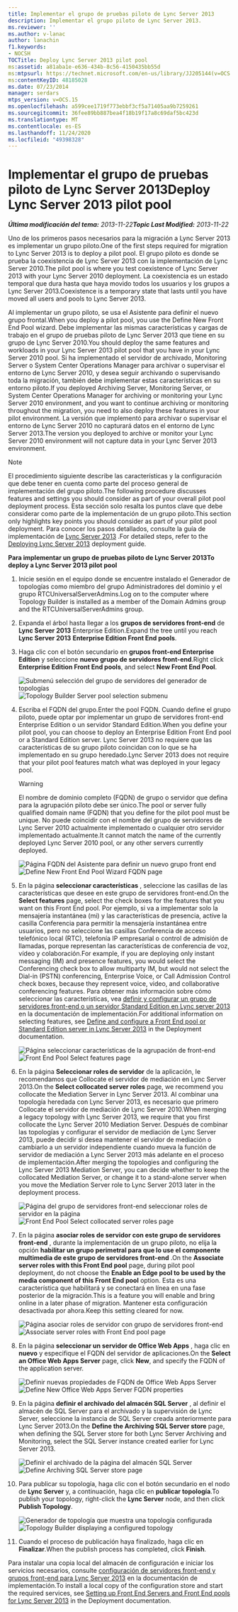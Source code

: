 ```yaml
---
title: Implementar el grupo de pruebas piloto de Lync Server 2013
description: Implementar el grupo piloto de Lync Server 2013.
ms.reviewer: ''
ms.author: v-lanac
author: lanachin
f1.keywords:
- NOCSH
TOCTitle: Deploy Lync Server 2013 pilot pool
ms:assetid: a81aba1e-e636-434b-8c56-4150435bb55d
ms:mtpsurl: https://technet.microsoft.com/en-us/library/JJ205144(v=OCS.15)
ms:contentKeyID: 48185028
ms.date: 07/23/2014
manager: serdars
mtps_version: v=OCS.15
ms.openlocfilehash: a599cee1719f773ebbf3cf5a71405aa9b7259261
ms.sourcegitcommit: 36fee89bb887bea4f18b19f17a8c69daf5bc423d
ms.translationtype: MT
ms.contentlocale: es-ES
ms.lasthandoff: 11/24/2020
ms.locfileid: "49398328"
---
```

# <a name="deploy-lync-server-2013-pilot-pool"></a><span data-ttu-id="90245-103">Implementar el grupo de pruebas piloto de Lync Server 2013</span><span class="sxs-lookup"><span data-stu-id="90245-103">Deploy Lync Server 2013 pilot pool</span></span>

<div data-xmlns="http://www.w3.org/1999/xhtml">

<div class="topic" data-xmlns="http://www.w3.org/1999/xhtml" data-msxsl="urn:schemas-microsoft-com:xslt" data-cs="https://msdn.microsoft.com/">

<div data-asp="https://msdn2.microsoft.com/asp">



</div>

<div id="mainSection">

<div id="mainBody"><span data-ttu-id="90245-104">

<span> </span></span><span class="sxs-lookup"><span data-stu-id="90245-104">

<span> </span></span></span>

<span data-ttu-id="90245-105">_**Última modificación del tema:** 2013-11-22_</span><span class="sxs-lookup"><span data-stu-id="90245-105">_**Topic Last Modified:** 2013-11-22_</span></span>

<span data-ttu-id="90245-106">Uno de los primeros pasos necesarios para la migración a Lync Server 2013 es implementar un grupo piloto.</span><span class="sxs-lookup"><span data-stu-id="90245-106">One of the first steps required for migration to Lync Server 2013 is to deploy a pilot pool.</span></span> <span data-ttu-id="90245-107">El grupo piloto es donde se prueba la coexistencia de Lync Server 2013 con la implementación de Lync Server 2010.</span><span class="sxs-lookup"><span data-stu-id="90245-107">The pilot pool is where you test coexistence of Lync Server 2013 with your Lync Server 2010 deployment.</span></span> <span data-ttu-id="90245-108">La coexistencia es un estado temporal que dura hasta que haya movido todos los usuarios y los grupos a Lync Server 2013.</span><span class="sxs-lookup"><span data-stu-id="90245-108">Coexistence is a temporary state that lasts until you have moved all users and pools to Lync Server 2013.</span></span>

<span data-ttu-id="90245-109">Al implementar un grupo piloto, se usa el Asistente para definir el nuevo grupo frontal.</span><span class="sxs-lookup"><span data-stu-id="90245-109">When you deploy a pilot pool, you use the Define New Front End Pool wizard.</span></span> <span data-ttu-id="90245-110">Debe implementar las mismas características y cargas de trabajo en el grupo de pruebas piloto de Lync Server 2013 que tiene en su grupo de Lync Server 2010.</span><span class="sxs-lookup"><span data-stu-id="90245-110">You should deploy the same features and workloads in your Lync Server 2013 pilot pool that you have in your Lync Server 2010 pool.</span></span> <span data-ttu-id="90245-111">Si ha implementado el servidor de archivado, Monitoring Server o System Center Operations Manager para archivar o supervisar el entorno de Lync Server 2010, y desea seguir archivando o supervisando toda la migración, también debe implementar estas características en su entorno piloto.</span><span class="sxs-lookup"><span data-stu-id="90245-111">If you deployed Archiving Server, Monitoring Server, or System Center Operations Manager for archiving or monitoring your Lync Server 2010 environment, and you want to continue archiving or monitoring throughout the migration, you need to also deploy these features in your pilot environment.</span></span> <span data-ttu-id="90245-112">La versión que implementó para archivar o supervisar el entorno de Lync Server 2010 no capturará datos en el entorno de Lync Server 2013.</span><span class="sxs-lookup"><span data-stu-id="90245-112">The version you deployed to archive or monitor your Lync Server 2010 environment will not capture data in your Lync Server 2013 environment.</span></span>

<div>


> [!NOTE]  
> <span data-ttu-id="90245-113">El procedimiento siguiente describe las características y la configuración que debe tener en cuenta como parte del proceso general de implementación del grupo piloto.</span><span class="sxs-lookup"><span data-stu-id="90245-113">The following procedure discusses features and settings you should consider as part of your overall pilot pool deployment process.</span></span> <span data-ttu-id="90245-114">Esta sección solo resalta los puntos clave que debe considerar como parte de la implementación de un grupo piloto.</span><span class="sxs-lookup"><span data-stu-id="90245-114">This section only highlights key points you should consider as part of your pilot pool deployment.</span></span> <span data-ttu-id="90245-115">Para conocer los pasos detallados, consulte la guía de implementación de <A href="lync-server-2013-deploying-lync-server.md">Lync Server 2013</A> .</span><span class="sxs-lookup"><span data-stu-id="90245-115">For detailed steps, refer to the <A href="lync-server-2013-deploying-lync-server.md">Deploying Lync Server 2013</A> deployment guide.</span></span>



</div>

<span data-ttu-id="90245-116">**Para implementar un grupo de pruebas piloto de Lync Server 2013**</span><span class="sxs-lookup"><span data-stu-id="90245-116">**To deploy a Lync Server 2013 pilot pool**</span></span>

1.  <span data-ttu-id="90245-117">Inicie sesión en el equipo donde se encuentre instalado el Generador de topologías como miembro del grupo Administradores del dominio y el grupo RTCUniversalServerAdmins.</span><span class="sxs-lookup"><span data-stu-id="90245-117">Log on to the computer where Topology Builder is installed as a member of the Domain Admins group and the RTCUniversalServerAdmins group.</span></span>

2.  <span data-ttu-id="90245-118">Expanda el árbol hasta llegar a los **grupos de servidores front-end** de **Lync Server 2013** Enterprise Edition.</span><span class="sxs-lookup"><span data-stu-id="90245-118">Expand the tree until you reach **Lync Server 2013** **Enterprise Edition Front End pools**.</span></span>

3.  <span data-ttu-id="90245-119">Haga clic con el botón secundario en **grupos front-end Enterprise Edition** y seleccione **nuevo grupo de servidores front-end**.</span><span class="sxs-lookup"><span data-stu-id="90245-119">Right click **Enterprise Edition Front End pools**, and select **New Front End Pool**.</span></span>
    
    <span data-ttu-id="90245-120">![Submenú selección del grupo de servidores del generador de topologías](images/JJ205144.c2feed27-3418-42a6-a254-76e83607db9c(OCS.15).jpg "Submenú selección del grupo de servidores del generador de topologías")</span><span class="sxs-lookup"><span data-stu-id="90245-120">![Topology Builder Server pool selection submenu](images/JJ205144.c2feed27-3418-42a6-a254-76e83607db9c(OCS.15).jpg "Topology Builder Server pool selection submenu")</span></span>

4.  <span data-ttu-id="90245-121">Escriba el FQDN del grupo.</span><span class="sxs-lookup"><span data-stu-id="90245-121">Enter the pool FQDN.</span></span> <span data-ttu-id="90245-122">Cuando define el grupo piloto, puede optar por implementar un grupo de servidores front-end Enterprise Edition o un servidor Standard Edition.</span><span class="sxs-lookup"><span data-stu-id="90245-122">When you define your pilot pool, you can choose to deploy an Enterprise Edition Front End pool or a Standard Edition server.</span></span> <span data-ttu-id="90245-123">Lync Server 2013 no requiere que las características de su grupo piloto coincidan con lo que se ha implementado en su grupo heredado.</span><span class="sxs-lookup"><span data-stu-id="90245-123">Lync Server 2013 does not require that your pilot pool features match what was deployed in your legacy pool.</span></span>
    
    <div>
    

    > [!WARNING]  
    > <span data-ttu-id="90245-124">El nombre de dominio completo (FQDN) de grupo o servidor que defina para la agrupación piloto debe ser único.</span><span class="sxs-lookup"><span data-stu-id="90245-124">The pool or server fully qualified domain name (FQDN) that you define for the pilot pool must be unique.</span></span> <span data-ttu-id="90245-125">No puede coincidir con el nombre del grupo de servidores de Lync Server 2010 actualmente implementado o cualquier otro servidor implementado actualmente.</span><span class="sxs-lookup"><span data-stu-id="90245-125">It cannot match the name of the currently deployed Lync Server 2010 pool, or any other servers currently deployed.</span></span>

    
    </div>
    
    <span data-ttu-id="90245-126">![Página FQDN del Asistente para definir un nuevo grupo front end](images/JJ205144.c5fd138c-e75a-413a-827f-b1461c996d40(OCS.15).jpg "Página FQDN del Asistente para definir un nuevo grupo front end")</span><span class="sxs-lookup"><span data-stu-id="90245-126">![Define New Front End Pool Wizard FQDN page](images/JJ205144.c5fd138c-e75a-413a-827f-b1461c996d40(OCS.15).jpg "Define New Front End Pool Wizard FQDN page")</span></span>

5.  <span data-ttu-id="90245-127">En la página **seleccionar características** , seleccione las casillas de las características que desee en este grupo de servidores front-end.</span><span class="sxs-lookup"><span data-stu-id="90245-127">On the **Select features** page, select the check boxes for the features that you want on this Front End pool.</span></span> <span data-ttu-id="90245-128">Por ejemplo, si va a implementar solo la mensajería instantánea (mi) y las características de presencia, active la casilla Conferencia para permitir la mensajería instantánea entre usuarios, pero no seleccione las casillas Conferencia de acceso telefónico local (RTC), telefonía IP empresarial o control de admisión de llamadas, porque representan las características de conferencia de voz, vídeo y colaboración.</span><span class="sxs-lookup"><span data-stu-id="90245-128">For example, if you are deploying only instant messaging (IM) and presence features, you would select the Conferencing check box to allow multiparty IM, but would not select the Dial-in (PSTN) conferencing, Enterprise Voice, or Call Admission Control check boxes, because they represent voice, video, and collaborative conferencing features.</span></span> <span data-ttu-id="90245-129">Para obtener más información sobre cómo seleccionar las características, vea [definir y configurar un grupo de servidores front-end o un servidor Standard Edition en Lync server 2013](lync-server-2013-define-and-configure-a-front-end-pool-or-standard-edition-server.md) en la documentación de implementación.</span><span class="sxs-lookup"><span data-stu-id="90245-129">For additional information on selecting features, see [Define and configure a Front End pool or Standard Edition server in Lync Server 2013](lync-server-2013-define-and-configure-a-front-end-pool-or-standard-edition-server.md) in the Deployment documentation.</span></span>
    
    <span data-ttu-id="90245-130">![Página seleccionar características de la agrupación de front-end](images/JJ204718.5c3f3ff9-6e17-4d66-9b13-3bd55b38246b(OCS.15).jpg "Página seleccionar características de la agrupación de front-end")</span><span class="sxs-lookup"><span data-stu-id="90245-130">![Front End Pool Select features page](images/JJ204718.5c3f3ff9-6e17-4d66-9b13-3bd55b38246b(OCS.15).jpg "Front End Pool Select features page")</span></span>

6.  <span data-ttu-id="90245-131">En la página **Seleccionar roles de servidor** de la aplicación, le recomendamos que Collocate el servidor de mediación en Lync Server 2013.</span><span class="sxs-lookup"><span data-stu-id="90245-131">On the **Select collocated server roles** page, we recommend you collocate the Mediation Server in Lync Server 2013.</span></span> <span data-ttu-id="90245-132">Al combinar una topología heredada con Lync Server 2013, es necesario que primero Collocate el servidor de mediación de Lync Server 2010.</span><span class="sxs-lookup"><span data-stu-id="90245-132">When merging a legacy topology with Lync Server 2013, we require that you first collocate the Lync Server 2010 Mediation Server.</span></span> <span data-ttu-id="90245-133">Después de combinar las topologías y configurar el servidor de mediación de Lync Server 2013, puede decidir si desea mantener el servidor de mediación o cambiarlo a un servidor independiente cuando mueva la función de servidor de mediación a Lync Server 2013 más adelante en el proceso de implementación.</span><span class="sxs-lookup"><span data-stu-id="90245-133">After merging the topologies and configuring the Lync Server 2013 Mediation Server, you can decide whether to keep the collocated Mediation Server, or change it to a stand-alone server when you move the Mediation Server role to Lync Server 2013 later in the deployment process.</span></span>
    
    <span data-ttu-id="90245-134">![Página del grupo de servidores front-end seleccionar roles de servidor en la página](images/JJ204718.e00b7eba-010b-44ed-b0a6-6ab3e534fb8c(OCS.15).jpg "Página del grupo de servidores front-end seleccionar roles de servidor en la página")</span><span class="sxs-lookup"><span data-stu-id="90245-134">![Front End Pool Select collocated server roles page](images/JJ204718.e00b7eba-010b-44ed-b0a6-6ab3e534fb8c(OCS.15).jpg "Front End Pool Select collocated server roles page")</span></span>

7.  <span data-ttu-id="90245-135">En la página **asociar roles de servidor con este grupo de servidores front-end** , durante la implementación de un grupo piloto, no elija la opción **habilitar un grupo perimetral para que lo use el componente multimedia de este grupo de servidores front-end** .</span><span class="sxs-lookup"><span data-stu-id="90245-135">On the **Associate server roles with this Front End pool** page, during pilot pool deployment, do not choose the **Enable an Edge pool to be used by the media component of this Front End pool** option.</span></span> <span data-ttu-id="90245-136">Esta es una característica que habilitará y se conectará en línea en una fase posterior de la migración.</span><span class="sxs-lookup"><span data-stu-id="90245-136">This is a feature you will enable and bring online in a later phase of migration.</span></span> <span data-ttu-id="90245-137">Mantener esta configuración desactivada por ahora.</span><span class="sxs-lookup"><span data-stu-id="90245-137">Keep this setting cleared for now.</span></span>
    
    <span data-ttu-id="90245-138">![Página asociar roles de servidor con grupo de servidores front-end](images/JJ204718.2d95a798-ad76-4dad-9392-ce41f4d938d1(OCS.15).jpg "Página asociar roles de servidor con grupo de servidores front-end")</span><span class="sxs-lookup"><span data-stu-id="90245-138">![Associate server roles with Front End pool page](images/JJ204718.2d95a798-ad76-4dad-9392-ce41f4d938d1(OCS.15).jpg "Associate server roles with Front End pool page")</span></span>

8.  <span data-ttu-id="90245-139">En la página **seleccionar un servidor de Office Web Apps** , haga clic en **nuevo** y especifique el FQDN del servidor de aplicaciones.</span><span class="sxs-lookup"><span data-stu-id="90245-139">On the **Select an Office Web Apps Server** page, click **New**, and specify the FQDN of the application server.</span></span>
    
    <span data-ttu-id="90245-140">![Definir nuevas propiedades de FQDN de Office Web Apps Server](images/JJ204718.25c6b455-f1b8-4326-a569-6e338153d398(OCS.15).jpg "Definir nuevas propiedades de FQDN de Office Web Apps Server")</span><span class="sxs-lookup"><span data-stu-id="90245-140">![Define New Office Web Apps Server FQDN properties](images/JJ204718.25c6b455-f1b8-4326-a569-6e338153d398(OCS.15).jpg "Define New Office Web Apps Server FQDN properties")</span></span>

9.  <span data-ttu-id="90245-141">En la página **definir el archivado del almacén SQL Server** , al definir el almacén de SQL Server para el archivado y la supervisión de Lync Server, seleccione la instancia de SQL Server creada anteriormente para Lync Server 2013.</span><span class="sxs-lookup"><span data-stu-id="90245-141">On the **Define the Archiving SQL Server store** page, when defining the SQL Server store for both Lync Server Archiving and Monitoring, select the SQL Server instance created earlier for Lync Server 2013.</span></span>
    
    <span data-ttu-id="90245-142">![Definir el archivado de la página del almacén SQL Server](images/JJ204718.0f76f1dc-d0d7-42a0-aea3-400b8e1f35cd(OCS.15).jpg "Definir el archivado de la página del almacén SQL Server")</span><span class="sxs-lookup"><span data-stu-id="90245-142">![Define Archiving SQL Server store page](images/JJ204718.0f76f1dc-d0d7-42a0-aea3-400b8e1f35cd(OCS.15).jpg "Define Archiving SQL Server store page")</span></span>

10. <span data-ttu-id="90245-143">Para publicar su topología, haga clic con el botón secundario en el nodo de **Lync Server** y, a continuación, haga clic en **publicar topología**.</span><span class="sxs-lookup"><span data-stu-id="90245-143">To publish your topology, right-click the **Lync Server** node, and then click **Publish Topology**.</span></span>
    
    <span data-ttu-id="90245-144">![Generador de topología que muestra una topología configurada](images/JJ205144.c3eafa20-159e-4355-a23d-9f72aeb26037(OCS.15).jpg "Generador de topología que muestra una topología configurada")</span><span class="sxs-lookup"><span data-stu-id="90245-144">![Topology Builder displaying a configured topology](images/JJ205144.c3eafa20-159e-4355-a23d-9f72aeb26037(OCS.15).jpg "Topology Builder displaying a configured topology")</span></span>

11. <span data-ttu-id="90245-145">Cuando el proceso de publicación haya finalizado, haga clic en **Finalizar**.</span><span class="sxs-lookup"><span data-stu-id="90245-145">When the publish process has completed, click **Finish**.</span></span>

<span data-ttu-id="90245-146">Para instalar una copia local del almacén de configuración e iniciar los servicios necesarios, consulte [configuración de servidores front-end y grupos front-end para Lync Server 2013](lync-server-2013-setting-up-front-end-servers-and-front-end-pools.md) en la documentación de implementación.</span><span class="sxs-lookup"><span data-stu-id="90245-146">To install a local copy of the configuration store and start the required services, see [Setting up Front End Servers and Front End pools for Lync Server 2013](lync-server-2013-setting-up-front-end-servers-and-front-end-pools.md) in the Deployment documentation.</span></span>


<span data-ttu-id="90245-147"></div>

<span> </span>

</div>

</div>

</span><span class="sxs-lookup"><span data-stu-id="90245-147"></div>

<span> </span>

</div>

</div>

</span></span></div>

